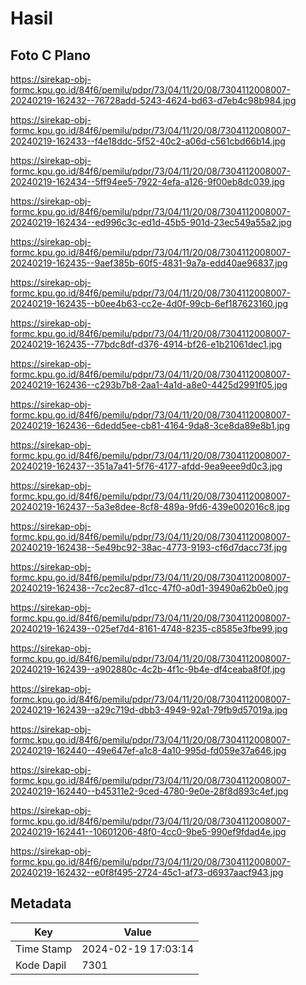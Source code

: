 # Hasil

## Foto C Plano

https://sirekap-obj-formc.kpu.go.id/84f6/pemilu/pdpr/73/04/11/20/08/7304112008007-20240219-162432--76728add-5243-4624-bd63-d7eb4c98b984.jpg

https://sirekap-obj-formc.kpu.go.id/84f6/pemilu/pdpr/73/04/11/20/08/7304112008007-20240219-162433--f4e18ddc-5f52-40c2-a06d-c561cbd66b14.jpg

https://sirekap-obj-formc.kpu.go.id/84f6/pemilu/pdpr/73/04/11/20/08/7304112008007-20240219-162434--5ff94ee5-7922-4efa-a126-9f00eb8dc039.jpg

https://sirekap-obj-formc.kpu.go.id/84f6/pemilu/pdpr/73/04/11/20/08/7304112008007-20240219-162434--ed996c3c-ed1d-45b5-901d-23ec549a55a2.jpg

https://sirekap-obj-formc.kpu.go.id/84f6/pemilu/pdpr/73/04/11/20/08/7304112008007-20240219-162435--9aef385b-60f5-4831-9a7a-edd40ae96837.jpg

https://sirekap-obj-formc.kpu.go.id/84f6/pemilu/pdpr/73/04/11/20/08/7304112008007-20240219-162435--b0ee4b63-cc2e-4d0f-99cb-6ef187623160.jpg

https://sirekap-obj-formc.kpu.go.id/84f6/pemilu/pdpr/73/04/11/20/08/7304112008007-20240219-162435--77bdc8df-d376-4914-bf26-e1b21061dec1.jpg

https://sirekap-obj-formc.kpu.go.id/84f6/pemilu/pdpr/73/04/11/20/08/7304112008007-20240219-162436--c293b7b8-2aa1-4a1d-a8e0-4425d2991f05.jpg

https://sirekap-obj-formc.kpu.go.id/84f6/pemilu/pdpr/73/04/11/20/08/7304112008007-20240219-162436--6dedd5ee-cb81-4164-9da8-3ce8da89e8b1.jpg

https://sirekap-obj-formc.kpu.go.id/84f6/pemilu/pdpr/73/04/11/20/08/7304112008007-20240219-162437--351a7a41-5f76-4177-afdd-9ea9eee9d0c3.jpg

https://sirekap-obj-formc.kpu.go.id/84f6/pemilu/pdpr/73/04/11/20/08/7304112008007-20240219-162437--5a3e8dee-8cf8-489a-9fd6-439e002016c8.jpg

https://sirekap-obj-formc.kpu.go.id/84f6/pemilu/pdpr/73/04/11/20/08/7304112008007-20240219-162438--5e49bc92-38ac-4773-9193-cf6d7dacc73f.jpg

https://sirekap-obj-formc.kpu.go.id/84f6/pemilu/pdpr/73/04/11/20/08/7304112008007-20240219-162438--7cc2ec87-d1cc-47f0-a0d1-39490a62b0e0.jpg

https://sirekap-obj-formc.kpu.go.id/84f6/pemilu/pdpr/73/04/11/20/08/7304112008007-20240219-162439--025ef7d4-8161-4748-8235-c8585e3fbe99.jpg

https://sirekap-obj-formc.kpu.go.id/84f6/pemilu/pdpr/73/04/11/20/08/7304112008007-20240219-162439--a902880c-4c2b-4f1c-9b4e-df4ceaba8f0f.jpg

https://sirekap-obj-formc.kpu.go.id/84f6/pemilu/pdpr/73/04/11/20/08/7304112008007-20240219-162439--a29c719d-dbb3-4949-92a1-79fb9d57019a.jpg

https://sirekap-obj-formc.kpu.go.id/84f6/pemilu/pdpr/73/04/11/20/08/7304112008007-20240219-162440--49e647ef-a1c8-4a10-995d-fd059e37a646.jpg

https://sirekap-obj-formc.kpu.go.id/84f6/pemilu/pdpr/73/04/11/20/08/7304112008007-20240219-162440--b45311e2-9ced-4780-9e0e-28f8d893c4ef.jpg

https://sirekap-obj-formc.kpu.go.id/84f6/pemilu/pdpr/73/04/11/20/08/7304112008007-20240219-162441--10601206-48f0-4cc0-9be5-990ef9fdad4e.jpg

https://sirekap-obj-formc.kpu.go.id/84f6/pemilu/pdpr/73/04/11/20/08/7304112008007-20240219-162432--e0f8f495-2724-45c1-af73-d6937aacf943.jpg


## Metadata

| Key        | Value               |
| ---------- | ------------------- |
| Time Stamp | 2024-02-19 17:03:14 |
| Kode Dapil | 7301                |



